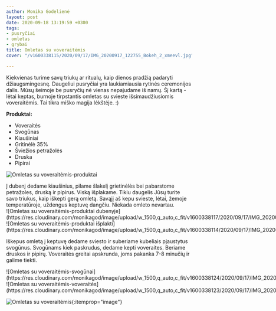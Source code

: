 ```yaml
---
author: Monika Godelienė
layout: post
date: 2020-09-18 13:19:59 +0300
tags:
- pusryčiai
- omletas
- grybai
title: Omletas su voveraitėmis
cover: "/v1600338115/2020/09/17/IMG_20200917_122755_Bokeh_2_xmeevl.jpg"

---
```

Kiekvienas turime savų triukų ar ritualų, kaip dienos pradžią padaryti džiaugsmingesnę. Daugeliui pusryčiai yra laukiamiausia rytinės ceremonijos dalis. Mūsų šeimoje be pusryčių nė vienas nepajudame iš namų. Šį kartą - lėtai keptas, burnoje tirpstantis omletas su svieste išsimaudžiusiomis voveraitėmis. Tai tikra miško magija lėkštėje. :)

**Produktai:**

* <span itemprop="recipeIngredient">Voveraitės</span>
* <span itemprop="recipeIngredient">Svogūnas</span>
* <span itemprop="recipeIngredient">Kiaušiniai</span>
* <span itemprop="recipeIngredient">Gritinėlė 35%</span>
* <span itemprop="recipeIngredient">Šviežios petražolės</span>
* <span itemprop="recipeIngredient">Druska</span>
* <span itemprop="recipeIngredient">Pipirai</span>

![Omletas su voveraitėmis-produktai](https://res.cloudinary.com/monikagod/image/upload/w_1500,q_auto,c_fit/v1600338113/2020/09/17/IMG_20200917_115307_Bokeh_2_pzfm0u.jpg)

<div itemprop="recipeInstructions" markdown="1">  
Į dubenį dedame kiaušinius, pilame šlakelį grietinėlės bei pabarstome petražoles, druską ir pipirus. Viską išplakame.  
Tikiu daugelis Jūsų turite savo triukus, kaip iškepti gerą omletą. Savąjį aš kepu svieste, lėtai, žemoje temperatūroje, uždengus keptuvę dangčiu. Niekada omleto nevartau.

<div class="row">
<div class="six columns" markdown="1">
![Omletas su voveraitėmis-produktai dubenyje](https://res.cloudinary.com/monikagod/image/upload/w_1500,q_auto,c_fit/v1600338117/2020/09/17/IMG_20200917_115635_Bokeh_2_vx3c5b.jpg)
</div>
<div class="six columns" markdown="1">
![Omletas su voveraitėmis-produktai išplakti](https://res.cloudinary.com/monikagod/image/upload/w_1500,q_auto,c_fit/v1600338114/2020/09/17/IMG_20200917_115805_Bokeh_2_mqot6l.jpg)
</div>
</div>

Iškepus omletą į keptuvę dedame sviesto ir suberiame kubeliais pjaustytus svogūnus. Svogūnams kiek paskrudus, dedame kepti voveraites. Beriame druskos ir pipirų. Voveraitės greitai apskrunda, joms pakanka 7-8 minučių ir galime tiekti.  
</div>

<div class="row">
<div class="six columns" markdown="1">
![Omletas su voveraitėmis-svogūnai](https://res.cloudinary.com/monikagod/image/upload/w_1500,q_auto,c_fit/v1600338124/2020/09/17/IMG_20200917_121350_Bokeh_2_apwjq0.jpg)
</div>
<div class="six columns" markdown="1">
![Omletas su voveraitėmis-voveraitės](https://res.cloudinary.com/monikagod/image/upload/w_1500,q_auto,c_fit/v1600338123/2020/09/17/IMG_20200917_122051_Bokeh_2_b7jl9c.jpg)
</div>
</div>

![Omletas su voveraitėmis](https://res.cloudinary.com/monikagod/image/upload/w_1500,q_auto,c_fit/v1600338115/2020/09/17/IMG_20200917_122755_Bokeh_2_xmeevl.jpg){:itemprop="image"}